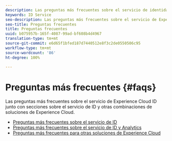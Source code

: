 ```yaml
---
description: Las preguntas más frecuentes sobre el servicio de identidad de Experience Cloud junto con secciones sobre el servicio de identidad y otras combinaciones de soluciones de Experience Cloud.
keywords: ID Service
seo-description: Las preguntas más frecuentes sobre el servicio de Experience Cloud ID junto con secciones sobre el servicio de ID y otras combinaciones de soluciones de Experience Cloud.
seo-title: Preguntas frecuentes
title: Preguntas frecuentes
uuid: b075957b-165f-4087-99ad-bf608b4d4967
translation-type: tm+mt
source-git-commit: e6d65f1bfed187d7440512e8f3c2de0550506c95
workflow-type: tm+mt
source-wordcount: '86'
ht-degree: 100%

---
```



# Preguntas más frecuentes {#faqs}

Las preguntas más frecuentes sobre el servicio de Experience Cloud ID junto con secciones sobre el servicio de ID y otras combinaciones de soluciones de Experience Cloud.

* [Preguntas más frecuentes sobre el servicio de ID](faq.md)
* [Preguntas más frecuentes sobre el servicio de ID y Analytics](analytics-faq.md)
* [Preguntas más frecuentes para otras soluciones de Experience Cloud](other-faq.md)

